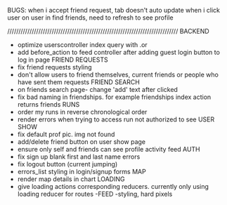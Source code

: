 BUGS:
when i accept friend request, tab doesn't auto update
when i click user on user in find friends, need to refresh to see profile

/////////////////////////////////////////////////////////////////////////////
BACKEND
- optimize userscontroller index query with .or
- add before_action to feed controller after adding guest login button to log in page
FRIEND REQUESTS
- fix friend requests styling
- don't allow users to friend themselves, current friends or people who have sent them requests
FRIEND SEARCH
- on friends search page- change 'add' text after clicked
- fix bad naming in friendships. for example friendships index action returns friends
RUNS
- order my runs in reverse chronological order
- render errors when trying to access run not authorized to see
USER SHOW
- fix default prof pic. img not found
- add/delete friend button on user show page
- ensure only self and friends can see profile activity feed
AUTH
- fix sign up blank first and last name errors
- fix logout button (current jumping)
- errors_list styling in login/signup forms
MAP
- render map details in chart
LOADING
- give loading actions corresponding reducers. currently only using loading reducer for routes
-FEED
-styling, hard pixels
